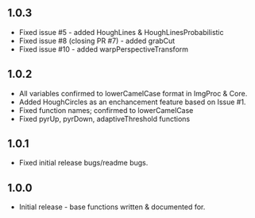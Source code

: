 ## 1.0.3

* Fixed issue #5 - added HoughLines & HoughLinesProbabilistic
* Fixed issue #8 (closing PR #7) - added grabCut
* Fixed issue #10 - added warpPerspectiveTransform

## 1.0.2

* All variables confirmed to lowerCamelCase format in ImgProc & Core.
* Added HoughCircles as an enchancement feature based on Issue #1.
* Fixed function names; confirmed to lowerCamelCase
* Fixed pyrUp, pyrDown, adaptiveThreshold functions

## 1.0.1

* Fixed initial release bugs/readme bugs.

## 1.0.0

* Initial release - base functions written & documented for.

